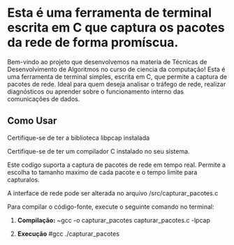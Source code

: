 # Esta é uma ferramenta de terminal escrita em C que captura os pacotes da rede de forma promíscua.

Bem-vindo ao projeto que desenvolvemos na materia de Técnicas de Desenvolvimento de Algoritmos no curso de ciencia da computação!
Esta é uma ferramenta de terminal simples, escrita em C, que permite a captura de pacotes de rede.
Ideal para quem deseja analisar o tráfego de rede, realizar diagnósticos ou aprender sobre o funcionamento interno das comunicações de dados.

## Como Usar
Certifique-se de ter a biblioteca libpcap instalada

Certifique-se de ter um compilador C instalado no seu sistema.

Este codigo suporta a captura de pacotes de rede em tempo real.
Permite a escolha to tamanho maximo de cada pacote e o tempo limite para capturalos.

A interface de rede pode ser alterada no arquivo /src/capturar_pacotes.c

Para compilar o código-fonte, execute o seguinte comando no terminal:
1. **Compilação:**
   ~gcc -o capturar_pacotes capturar_pacotes.c -lpcap

3. **Execução**
   #gcc ./capturar_pacotes